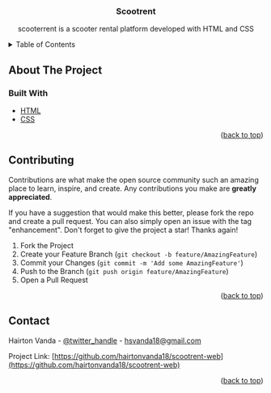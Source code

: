 <div id="top"></div>

<h3 align="center">Scootrent</h3>

  <p align="center">
    scooterrent is a scooter rental platform developed with HTML and CSS
  </p>
</div>

<details>
  <summary>Table of Contents</summary>
  <ol>
    <li>
      <a href="#about-the-project">About The Project</a>
      <ul>
        <li><a href="#built-with">Built With</a></li>
      </ul>
    </li>
    <li><a href="#contributing">Contributing</a></li>
    <li><a href="#contact">Contact</a></li>
    
  </ol>
</details>

## About The Project


### Built With

* [HTML](https://developer.mozilla.org/en-US/docs/Web/HTML)
* [CSS](https://developer.mozilla.org/en-US/docs/Web/CSS)


<p align="right">(<a href="#top">back to top</a>)</p>


<!-- CONTRIBUTING -->
## Contributing

Contributions are what make the open source community such an amazing place to learn, inspire, and create. Any contributions you make are **greatly appreciated**.

If you have a suggestion that would make this better, please fork the repo and create a pull request. You can also simply open an issue with the tag "enhancement".
Don't forget to give the project a star! Thanks again!

1. Fork the Project
2. Create your Feature Branch (`git checkout -b feature/AmazingFeature`)
3. Commit your Changes (`git commit -m 'Add some AmazingFeature'`)
4. Push to the Branch (`git push origin feature/AmazingFeature`)
5. Open a Pull Request

<p align="right">(<a href="#top">back to top</a>)</p>


<!-- CONTACT -->
## Contact

Hairton Vanda - [@twitter_handle](https://twitter.com/Hairton14) - hsvanda18@gmail.com

Project Link: [https://github.com/hairtonvanda18/scootrent-web](https://github.com/hairtonvanda18/scootrent-web)

<p align="right">(<a href="#top">back to top</a>)</p>




[linkedin-shield]: https://img.shields.io/badge/-LinkedIn-black.svg?style=for-the-badge&logo=linkedin&colorB=555
[linkedin-url]: https://www.linkedin.com/in/hairton-vanda-2594191ab/
[product-screenshot]: Globals/screenshots.jpg